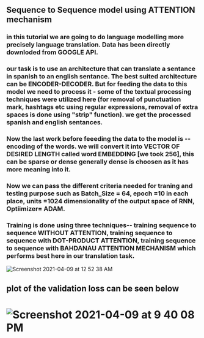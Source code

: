 ## Sequence to Sequence model using ATTENTION mechanism
### in this tutorial we are going to do language modelling more precisely language translation. Data has been directly downloded from GOOGLE API. 
### our task is to use an architecture that can translate a sentance in spanish to an english sentance. The best suited architecture can be ENCODER-DECODER. But for feeding the data to this model we need to process it - some of the textual processing techniques were utilized here (for removal of punctuation mark, hashtags etc using regular expressions, removal of extra spaces is done using "strip" function). we get the processed spanish and english sentances. 
### Now the last work before feeeding the data to the model is -- encoding of the words. we will convert it into VECTOR OF DESIRED LENGTH called word EMBEDDING [we took 256], this can be sparse or dense generally dense is choosen as it has more meaning into it. 
### Now we can pass the different criteria needed for traning and testing purpose such as Batch_Size = 64, epoch =10 in each place, units =1024 dimensionality of the output space of RNN, Optiimizer= ADAM. 
### Training is done using three techniques--    training sequence to sequence WITHOUT ATTENTION, training sequence to sequence with DOT-PRODUCT ATTENTION, training sequence to sequence with BAHDANAU ATTENTION MECHANISM which performs best here in our translation task.
  ![Screenshot 2021-04-09 at 12 52 38 AM](https://user-images.githubusercontent.com/63514840/114207244-cc24fa00-9979-11eb-9f8e-b7a5dca9bc9c.png)
## plot of the validation loss can be seen below
# ![Screenshot 2021-04-09 at 9 40 08 PM](https://user-images.githubusercontent.com/63514840/114209520-52dad680-997c-11eb-93da-d8309f4a83f2.png)

